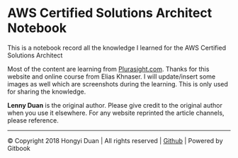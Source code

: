 # AWS Certified Solutions Architect Notebook

This is a notebook record all the knowledge I learned for the AWS Certified Solutions Architect

Most of the content are learning from [Plurasight.com](https://app.pluralsight.com/player?course=aws-certified-solutions-architect-associate&author=elias-khnaser&name=aws-certified-solutions-architect-associate-m6&clip=3&mode=live). Thanks for this website and online course from Elias Khnaser. I will update/insert some images as well which are screenshots during the learning. This is only used for sharing the knowledge.

**Lenny Duan** is the original author. Please give credit to the original author when you use it elsewhere. For any website reprinted the article channels, please reference.

---

© Copyright 2018 Hongyi Duan | All rights reserved | [Github](https://github.com/LennyDuan) \| Powered by Gitbook

